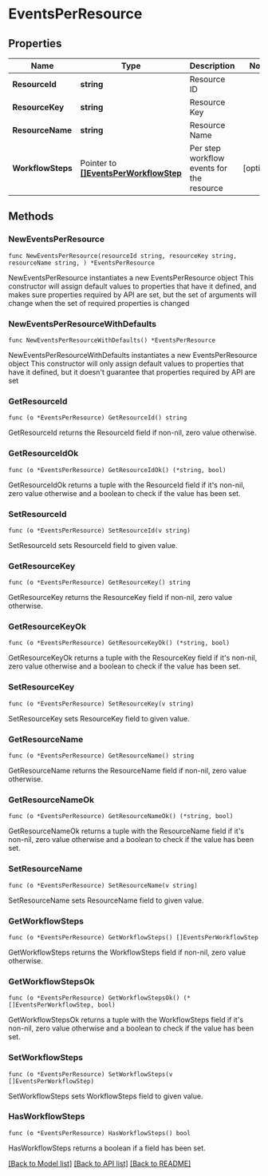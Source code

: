 # EventsPerResource

## Properties

Name | Type | Description | Notes
------------ | ------------- | ------------- | -------------
**ResourceId** | **string** | Resource ID | 
**ResourceKey** | **string** | Resource Key | 
**ResourceName** | **string** | Resource Name | 
**WorkflowSteps** | Pointer to [**[]EventsPerWorkflowStep**](EventsPerWorkflowStep.md) | Per step workflow events for the resource | [optional] 

## Methods

### NewEventsPerResource

`func NewEventsPerResource(resourceId string, resourceKey string, resourceName string, ) *EventsPerResource`

NewEventsPerResource instantiates a new EventsPerResource object
This constructor will assign default values to properties that have it defined,
and makes sure properties required by API are set, but the set of arguments
will change when the set of required properties is changed

### NewEventsPerResourceWithDefaults

`func NewEventsPerResourceWithDefaults() *EventsPerResource`

NewEventsPerResourceWithDefaults instantiates a new EventsPerResource object
This constructor will only assign default values to properties that have it defined,
but it doesn't guarantee that properties required by API are set

### GetResourceId

`func (o *EventsPerResource) GetResourceId() string`

GetResourceId returns the ResourceId field if non-nil, zero value otherwise.

### GetResourceIdOk

`func (o *EventsPerResource) GetResourceIdOk() (*string, bool)`

GetResourceIdOk returns a tuple with the ResourceId field if it's non-nil, zero value otherwise
and a boolean to check if the value has been set.

### SetResourceId

`func (o *EventsPerResource) SetResourceId(v string)`

SetResourceId sets ResourceId field to given value.


### GetResourceKey

`func (o *EventsPerResource) GetResourceKey() string`

GetResourceKey returns the ResourceKey field if non-nil, zero value otherwise.

### GetResourceKeyOk

`func (o *EventsPerResource) GetResourceKeyOk() (*string, bool)`

GetResourceKeyOk returns a tuple with the ResourceKey field if it's non-nil, zero value otherwise
and a boolean to check if the value has been set.

### SetResourceKey

`func (o *EventsPerResource) SetResourceKey(v string)`

SetResourceKey sets ResourceKey field to given value.


### GetResourceName

`func (o *EventsPerResource) GetResourceName() string`

GetResourceName returns the ResourceName field if non-nil, zero value otherwise.

### GetResourceNameOk

`func (o *EventsPerResource) GetResourceNameOk() (*string, bool)`

GetResourceNameOk returns a tuple with the ResourceName field if it's non-nil, zero value otherwise
and a boolean to check if the value has been set.

### SetResourceName

`func (o *EventsPerResource) SetResourceName(v string)`

SetResourceName sets ResourceName field to given value.


### GetWorkflowSteps

`func (o *EventsPerResource) GetWorkflowSteps() []EventsPerWorkflowStep`

GetWorkflowSteps returns the WorkflowSteps field if non-nil, zero value otherwise.

### GetWorkflowStepsOk

`func (o *EventsPerResource) GetWorkflowStepsOk() (*[]EventsPerWorkflowStep, bool)`

GetWorkflowStepsOk returns a tuple with the WorkflowSteps field if it's non-nil, zero value otherwise
and a boolean to check if the value has been set.

### SetWorkflowSteps

`func (o *EventsPerResource) SetWorkflowSteps(v []EventsPerWorkflowStep)`

SetWorkflowSteps sets WorkflowSteps field to given value.

### HasWorkflowSteps

`func (o *EventsPerResource) HasWorkflowSteps() bool`

HasWorkflowSteps returns a boolean if a field has been set.


[[Back to Model list]](../README.md#documentation-for-models) [[Back to API list]](../README.md#documentation-for-api-endpoints) [[Back to README]](../README.md)


